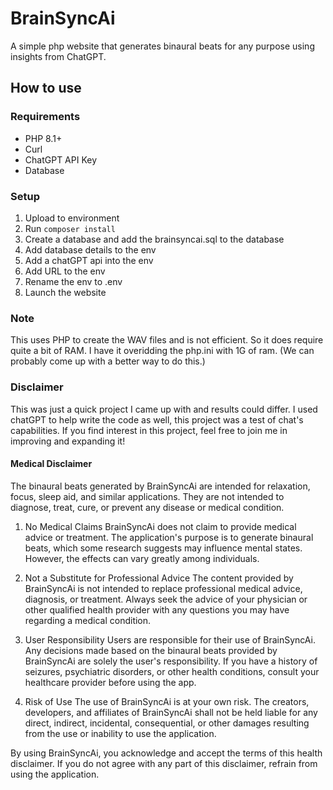 # BrainSyncAi
 A simple php website that generates binaural beats for any purpose using insights from ChatGPT.


## How to use

### Requirements 

- PHP 8.1+
- Curl
- ChatGPT API Key
- Database

### Setup

1. Upload to environment
2. Run `composer install`
3. Create a database and add the brainsyncai.sql to the database
5. Add database details to the env
6. Add a chatGPT api into the env
7. Add URL to the env
8. Rename the env to .env
9. Launch the website

### Note

This uses PHP to create the WAV files and is not efficient. So it does require quite a bit of RAM. I have it overidding the php.ini with 1G of ram. (We can probably come up with a better way to do this.)

### Disclaimer

This was just a quick project I came up with and results could differ. I used chatGPT to help write the code as well, this project was a test of chat's capabilities. If you find interest in this project, feel free to join me in improving and expanding it! 

#### Medical Disclaimer
The binaural beats generated by BrainSyncAi are intended for relaxation, focus, sleep aid, and similar applications. They are not intended to diagnose, treat, cure, or prevent any disease or medical condition.

1. No Medical Claims
BrainSyncAi does not claim to provide medical advice or treatment. The application's purpose is to generate binaural beats, which some research suggests may influence mental states. However, the effects can vary greatly among individuals.

2. Not a Substitute for Professional Advice
The content provided by BrainSyncAi is not intended to replace professional medical advice, diagnosis, or treatment. Always seek the advice of your physician or other qualified health provider with any questions you may have regarding a medical condition.

3. User Responsibility
Users are responsible for their use of BrainSyncAi. Any decisions made based on the binaural beats provided by BrainSyncAi are solely the user's responsibility. If you have a history of seizures, psychiatric disorders, or other health conditions, consult your healthcare provider before using the app.

4. Risk of Use
The use of BrainSyncAi is at your own risk. The creators, developers, and affiliates of BrainSyncAi shall not be held liable for any direct, indirect, incidental, consequential, or other damages resulting from the use or inability to use the application.

By using BrainSyncAi, you acknowledge and accept the terms of this health disclaimer. If you do not agree with any part of this disclaimer, refrain from using the application.



